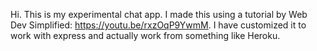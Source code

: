 Hi. This is my experimental chat app. I made this using a tutorial by Web Dev Simplified: https://youtu.be/rxzOqP9YwmM. I have customized it to work with express and actually work from something like Heroku.
